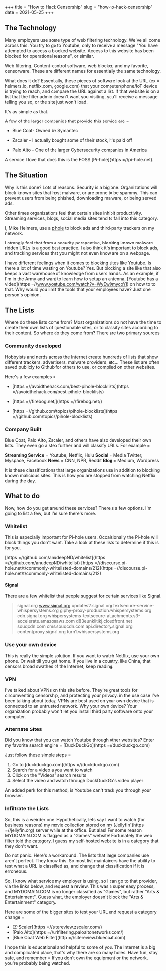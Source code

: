 +++
title = "How to Hack Censorship"
slug = "how-to-hack-censorship"
date = 2021-05-25
+++

## The Technology

Many employers use some type of web filtering technology. We've all come across this. You try to go to Youtube, only to receive a message "You have attempted to access a blocked website. Access to this website has been blocked for operational reasons", or similar.

Web filtering, Content-control software, web blocker, and my favorite, censorware. These are different names for essentially the same technology.

What does it do? Essentially, these pieces of software look at the URL (ex = helmers.io, netflix.com, google.com) that your computer/phone/IoT device is trying to reach, and compare the URL against a list. If that website is on a list that the filter admin doesn't want you visiting, you'll receive a message telling you so, or the site just won't load.

It's as simple as that.

A few of the larger companies that provide this service are =

- Blue Coat- Owned by Symantec

- Zscaler - I actually bought some of their stock, it's paid off

- Palo Alto - One of the larger Cybersecurity companies in America

A service I love that does this is the FOSS [Pi-hole](https =//pi-hole.net).

## The Situation

Why is this done? Lots of reasons. Security is a big one. Organizations will block known sites that host malware, or are prone to be spammy. This can prevent users from being phished, downloading malware, or being served ads.

Other times organizations feel that certain sites inhibit productivity. Streaming services, blogs, social media sites tend to fall into this category.

I, Mike Helmers, use a [pihole](__GHOST_URL__/ads-what-ads/) to block ads and third-party trackers on my network.

I strongly feel that from a security perspective, blocking known malware-ridden URLs is a good best practice. I also think it's important to block ads, and tracking services that you might not even know are on a webpage.

I have different feelings when it comes to blocking sites like Youtube. Is there a lot of time wasting on Youtube? Yes. But blocking a site like that also keeps a vast warehouse of knowledge from users hands. As an example, if I'm in the Army and want to learn how to setup an antenna, [Youtube has a video](https =//www.youtube.com/watch?v=WyEw0mycoYI) on how to to that. Why would you limit the tools that your employees have? Just one person's opinion.

## The Lists

Where do these lists come from? Most organizations do not have the time to create their own lists of questionable sites, or to classify sites according to their content. So where do they come from? There are two primary sources

### Community developed

Hobbyists and nerds across the Internet create hundreds of lists that show different trackers, advertisers, malware providers, etc... These list are often saved publicly to Github for others to use, or compiled on other websites.

Here's a few examples =

- [https =//avoidthehack.com/best-pihole-blocklists](https =//avoidthehack.com/best-pihole-blocklists)

- [https =//firebog.net/](https =//firebog.net/)

- [https =//github.com/topics/pihole-blocklists](https =//github.com/topics/pihole-blocklists)

### Company Built

Blue Coat, Palo Alto, Zscaler, and others have also developed their own lists. They even go a step further and will classify URLs. For example =

**Streaming Service** = Youtube, Netflix, Hulu
**Social** = Media Twitter, Myspace, Facebook
**News** = CNN, NPR, Reddit
**Blog** = Medium, Wordpress

It is these classifications that large organizations use in addition to blocking known malicious sites. This is how you are stopped from watching Netflix during the day.

## What to do

Now, how do you get around these services? There's a few options. I'm going to list a few, but I'm sure there's more.

### Whitelist

This is especially important for Pi-hole users. Occaisionally the Pi-hole will block things you don't want. Take a look at these lists to determine if this is for you.

[https =//github.com/anudeepND/whitelist](https =//github.com/anudeepND/whitelist)
[https =//discourse.pi-hole.net/t/commonly-whitelisted-domains/212](https =//discourse.pi-hole.net/t/commonly-whitelisted-domains/212)

#### Signal

There are a few whitelist that people suggest for certain services like Signal.

> signal.org
> www.signal.org
> updates2.signal.org
> textsecure-service-whispersystems.org
> giphy-proxy-production.whispersystems.org
> cdn.signal.org
> whispersystems-textsecure-attachments.s3-accelerate.amazonaws.com
> d83eunklitikj.cloudfront.net
> souqcdn.com
> cms.souqcdn.com
> api.directory.signal.org
> contentproxy.signal.org
> turn1.whispersystems.org

### Use your own device

This is really the simple solution. If you want to watch Netflix, use your own phone. Or wait till you get home. If you live in a country, like China, that censors broad swathes of the Internet, keep reading.

### VPN

I've talked about VPNs on this site before. They're great tools for circumventing censorship, and protecting your privacy. in the use case I've been talking about today, VPNs are best used on your own device that is connected to an untrusted network. Why your own device? Your organization probably won't let you install third party software onto your computer.

### Alternate Sites

Did you know that you can watch Youtube through other websites? Enter my favorite search engine = [DuckDuckGo](https =//duckduckgo.com)

Just follow these simple steps =

1. Go to [duckduckgo.com](https =//duckduckgo.com)
2. Search for a video a you want to watch
3. Click on the "Videos" search results
4. Select the video and watch through DuckDuckGo's video player

An added perk for this method, is Youtube can't track you through your browser.

### Infiltrate the Lists

So, this is a weirder one. Hypothetically, lets say I want to watch (for business reasons) my movie collection stored on my [Jellyfin](https =//jellyfin.org) server while at the office. But alas! For some reason MYDOMAIN.COM is flagged as a "Games" website! Fortunately the web filter told the category. I guess my self-hosted website is in a category that they don't want.

Do not panic. Here's a workaround. The lists that large companies use aren't perfect. They know this. So most list maintainers have the ability to test what a URL is classified as, and change that classification if it is erroneous.

So, I know what service my employer is using, so I can go to that provider, via the links below, and request a review. This was a super easy process, and MYDOMAIN.COM is no longer classified as "Games", but rather "Arts & Entertainment". Guess what, the employer doesn't block the "Arts & Entertainment" category.

Here are some of the bigger sites to test your URL and request a category change =

- [Z-Scaler](https =//sitereview.zscaler.com/)
- [Palo Alto](https =//urlfiltering.paloaltonetworks.com/)
- [Blue Coat Web Filter](http =//sitereview.bluecoat.com)

I hope this is educational and helpful to some of you. The Internet is a big and complicated place, that's why there are so many holes. Have fun, stay safe, and remember = If you don't own the equipment or the network, you're probably being watched.
